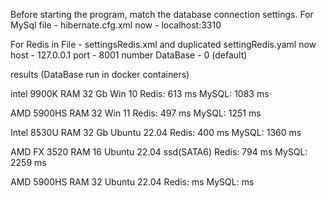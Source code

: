 Before starting the program, match the database connection settings.
For MySql file - hibernate.cfg.xml
now - localhost:3310

For Redis in File - settingsRedis.xml and duplicated settingRedis.yaml
now
host - 127.0.0.1
port - 8001
number DataBase - 0 (default)

results (DataBase run in docker containers)

intel 9900K RAM 32 Gb Win 10
Redis:	 613 ms
MySQL:	1083 ms

AMD  5900HS RAM 32 Win 11
Redis:	 497 ms
MySQL:	1251 ms

Intel 8530U RAM 32 Gb Ubuntu 22.04
Redis:	 400 ms
MySQL:	1360 ms

AMD FX 3520 RAM 16 Ubuntu 22.04 ssd(SATA6)
Redis:	 794 ms
MySQL:	2259 ms

AMD  5900HS RAM 32 Ubuntu 22.04
Redis:	 ms
MySQL:	 ms